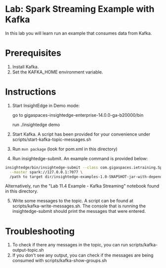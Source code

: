 # Lab: Spark Streaming Example with Kafka

In this lab you will learn run an example that consumes data from Kafka.

# Prerequisites

1. Install Kafka.
1. Set the KAFKA_HOME environment variable.

# Instructions

1. Start InsightEdge in Demo mode:

    go to gigaspaces-insightedge-enterprise-14.0.0-ga-b20000/bin

    run ./insightedge demo

1. Start Kafka. A script has been provided for your convenience under scripts/start-kafka-topic-messages.sh

1. Run `mvn package` (look for pom.xml in this directory)

1. Run insightedge-submit. An example command is provided below:

```bash
insightedge/bin/insightedge-submit --class com.gigaspaces.ietraining.SparkStreamingExample \
  --master spark://127.0.0.1:7077 \
  /path to target dir/insightedge-examples-1.0-SNAPSHOT-jar-with-dependencies.jar
```
Alternatively, run the "Lab 11.4 Example - Kafka Streaming" notebook found in this directory.

5. Write some messages to the topic. A script can be found at scripts/kafka-write-messages.sh. The console that is running the insightedge-submit should print the messages that were entered.

# Troubleshooting
1. To check if there any messages in the topic, you can run scripts/kafka-output-topic.sh
1. If you don't see any output, you can check if the messages are being consumed with scripts/kafka-show-groups.sh
    
